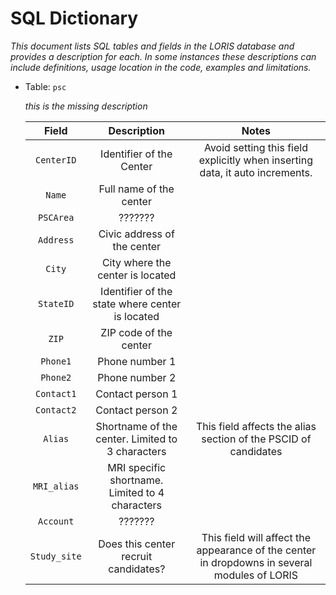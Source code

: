 # SQL Dictionary

*This document lists SQL tables and fields in the LORIS database and provides a description for each. In some instances these descriptions can include definitions, usage location in the code, examples and limitations.*

 - Table: `psc`
 
 	*this is the missing description*
 
	|     Field    |                    Description                   |                                             Notes                                            |
	|:------------:|:------------------------------------------------:|:--------------------------------------------------------------------------------------------:|
	| `CenterID`   | Identifier of the Center                         | Avoid setting this field explicitly when inserting data, it auto increments.                 |
	| `Name`       | Full name of the center                          |                                                                                              |
	| `PSCArea`    | ???????                |                                                                                              |
	| `Address`    | Civic address of the center                      |                                                                                              |
	| `City`       | City where the center is located                 |                                                                                              |
	| `StateID`    | Identifier of the state where center is located  |                                                                                              |
	| `ZIP`        | ZIP code of the center                           |                                                                                              |
	| `Phone1`     | Phone number 1                                   |                                                                                              |
	| `Phone2`     | Phone number 2                                   |                                                                                              |
	| `Contact1`   | Contact person 1                                 |                                                                                              |
	| `Contact2`   | Contact person 2                                 |                                                                                              |
	| `Alias`      | Shortname of the center. Limited to 3 characters | This field affects the alias section of the PSCID of candidates                              |
	| `MRI_alias`  | MRI specific shortname. Limited to 4 characters  |                                                                                              |
	| `Account`    | ???????                                              |                                                                                              |
	| `Study_site` | Does this center recruit candidates?             | This field will affect the appearance of the center in dropdowns in several modules of LORIS |